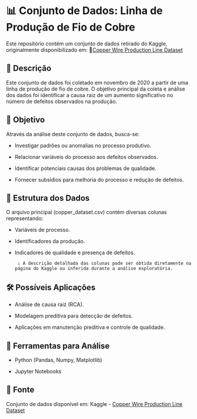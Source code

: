 # 📊 Conjunto de Dados: Linha de Produção de Fio de Cobre

Este repositório contém um conjunto de dados retirado do Kaggle, originalmente disponibilizado em: 🔗[Copper Wire Production Line Dataset](https://www.kaggle.com/datasets/osroru/copper-wire-production-line-dataset)

## 🧾 Descrição
Este conjunto de dados foi coletado em novembro de 2020 a partir de uma linha de produção de fio de cobre. O objetivo principal da coleta e análise dos dados foi identificar a causa raiz de um aumento significativo no número de defeitos observados na produção.

## 🎯 Objetivo
Através da análise deste conjunto de dados, busca-se:

 - Investigar padrões ou anomalias no processo produtivo.

 - Relacionar variáveis do processo aos defeitos observados.

 - Identificar potenciais causas dos problemas de qualidade.

 - Fornecer subsídios para melhoria do processo e redução de defeitos.

## 📁 Estrutura dos Dados
O arquivo principal (copper_dataset.csv) contém diversas colunas representando:

 - Variáveis de processo.

 - Identificadores da produção.

 - Indicadores de qualidade e presença de defeitos.
   
        ⚠️ A descrição detalhada das colunas pode ser obtida diretamente na página do Kaggle ou inferida durante a análise exploratória.

## 🛠 Possíveis Aplicações
 - Análise de causa raiz (RCA).

 - Modelagem preditiva para detecção de defeitos.

 - Aplicações em manutenção preditiva e controle de qualidade.

## 🧪 Ferramentas para Análise
 - Python (Pandas, Numpy, Matplotlib)
   
 - Jupyter Notebooks

## 📌 Fonte
Conjunto de dados disponível em:
Kaggle - [Copper Wire Production Line Dataset](https://www.kaggle.com/datasets/osroru/copper-wire-production-line-dataset)
